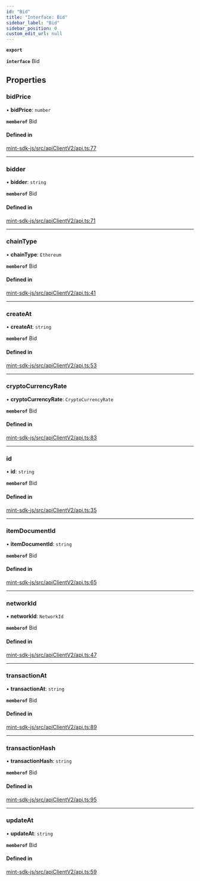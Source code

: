 ```yaml
---
id: "Bid"
title: "Interface: Bid"
sidebar_label: "Bid"
sidebar_position: 0
custom_edit_url: null
---
```


**`export`**

**`interface`** Bid

## Properties

### bidPrice

• **bidPrice**: `number`

**`memberof`** Bid

#### Defined in

[mint-sdk-js/src/apiClientV2/api.ts:77](https://github.com/KyuzanInc/mint-sdk-js/blob/116138b/src/apiClientV2/api.ts#L77)

___

### bidder

• **bidder**: `string`

**`memberof`** Bid

#### Defined in

[mint-sdk-js/src/apiClientV2/api.ts:71](https://github.com/KyuzanInc/mint-sdk-js/blob/116138b/src/apiClientV2/api.ts#L71)

___

### chainType

• **chainType**: `Ethereum`

**`memberof`** Bid

#### Defined in

[mint-sdk-js/src/apiClientV2/api.ts:41](https://github.com/KyuzanInc/mint-sdk-js/blob/116138b/src/apiClientV2/api.ts#L41)

___

### createAt

• **createAt**: `string`

**`memberof`** Bid

#### Defined in

[mint-sdk-js/src/apiClientV2/api.ts:53](https://github.com/KyuzanInc/mint-sdk-js/blob/116138b/src/apiClientV2/api.ts#L53)

___

### cryptoCurrencyRate

• **cryptoCurrencyRate**: `CryptoCurrencyRate`

**`memberof`** Bid

#### Defined in

[mint-sdk-js/src/apiClientV2/api.ts:83](https://github.com/KyuzanInc/mint-sdk-js/blob/116138b/src/apiClientV2/api.ts#L83)

___

### id

• **id**: `string`

**`memberof`** Bid

#### Defined in

[mint-sdk-js/src/apiClientV2/api.ts:35](https://github.com/KyuzanInc/mint-sdk-js/blob/116138b/src/apiClientV2/api.ts#L35)

___

### itemDocumentId

• **itemDocumentId**: `string`

**`memberof`** Bid

#### Defined in

[mint-sdk-js/src/apiClientV2/api.ts:65](https://github.com/KyuzanInc/mint-sdk-js/blob/116138b/src/apiClientV2/api.ts#L65)

___

### networkId

• **networkId**: `NetworkId`

**`memberof`** Bid

#### Defined in

[mint-sdk-js/src/apiClientV2/api.ts:47](https://github.com/KyuzanInc/mint-sdk-js/blob/116138b/src/apiClientV2/api.ts#L47)

___

### transactionAt

• **transactionAt**: `string`

**`memberof`** Bid

#### Defined in

[mint-sdk-js/src/apiClientV2/api.ts:89](https://github.com/KyuzanInc/mint-sdk-js/blob/116138b/src/apiClientV2/api.ts#L89)

___

### transactionHash

• **transactionHash**: `string`

**`memberof`** Bid

#### Defined in

[mint-sdk-js/src/apiClientV2/api.ts:95](https://github.com/KyuzanInc/mint-sdk-js/blob/116138b/src/apiClientV2/api.ts#L95)

___

### updateAt

• **updateAt**: `string`

**`memberof`** Bid

#### Defined in

[mint-sdk-js/src/apiClientV2/api.ts:59](https://github.com/KyuzanInc/mint-sdk-js/blob/116138b/src/apiClientV2/api.ts#L59)
